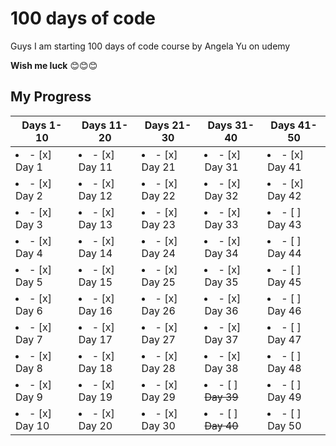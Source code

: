 # 100 days of code
Guys I am starting 100 days of code course by Angela Yu on udemy

**Wish me luck** 😊😊😊

## My Progress

| Days 1-10 | Days 11-20 | Days 21-30 | Days 31-40 | Days 41-50 |
|--- | ---|--- | ---|---|
| <li>- [x] Day 1</li>| <li>- [x] Day 11</li> | <li>- [x] Day 21</li> | <li>- [x] Day 31</li> | <li>- [x] Day 41</li> | 
| <li>- [x] Day 2</li>| <li>- [x] Day 12</li> | <li>- [x] Day 22</li> | <li>- [x] Day 32</li> | <li>- [x] Day 42</li> | 
| <li>- [x] Day 3</li>| <li>- [x] Day 13</li> | <li>- [x] Day 23</li> | <li>- [x] Day 33</li> | <li>- [ ] Day 43</li> | 
| <li>- [x] Day 4</li>| <li>- [x] Day 14</li> | <li>- [x] Day 24</li> | <li>- [x] Day 34</li> | <li>- [ ] Day 44</li> | 
| <li>- [x] Day 5</li>| <li>- [x] Day 15</li> | <li>- [x] Day 25</li> | <li>- [x] Day 35</li> | <li>- [ ] Day 45</li> | 
| <li>- [x] Day 6</li>| <li>- [x] Day 16</li> | <li>- [x] Day 26</li> | <li>- [x] Day 36</li> | <li>- [ ] Day 46</li> | 
| <li>- [x] Day 7</li>| <li>- [x] Day 17</li> | <li>- [x] Day 27</li> | <li>- [x] Day 37</li> | <li>- [ ] Day 47</li> | 
| <li>- [x] Day 8</li>| <li>- [x] Day 18</li> | <li>- [x] Day 28</li> | <li>- [x] Day 38</li> | <li>- [ ] Day 48</li> | 
| <li>- [x] Day 9</li>| <li>- [x] Day 19</li> | <li>- [x] Day 29</li> | <li>- [ ] ~~Day 39~~</li> | <li>- [ ] Day 49</li> | 
| <li>- [x] Day 10</li>| <li>- [x] Day 20</li> | <li>- [x] Day 30</li> | <li>- [ ] ~~Day 40~~</li> | <li>- [ ] Day 50</li> | 
